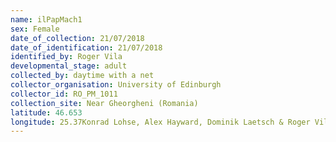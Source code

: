 ```yaml
---
name: ilPapMach1
sex: Female
date_of_collection: 21/07/2018
date_of_identification: 21/07/2018
identified_by: Roger Vila
developmental_stage: adult
collected_by: daytime with a net
collector_organisation: University of Edinburgh
collector_id: RO_PM_1011
collection_site: Near Gheorgheni (Romania)
latitude: 46.653
longitude: 25.37Konrad Lohse, Alex Hayward, Dominik Laetsch & Roger Vila
---
```

